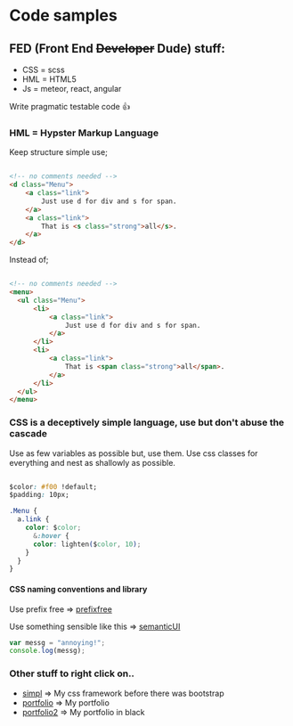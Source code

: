 # Code samples

## FED (Front End ~~Developer~~ Dude) stuff:

 * CSS = scss
 * HML = HTML5
 * Js = meteor, react, angular

Write pragmatic testable code :+1:

### HML = Hypster Markup Language

Keep structure simple use;

```html

<!-- no comments needed -->
<d class="Menu">
	<a class="link">
    	Just use d for div and s for span.
    </a>
    <a class="link">
    	That is <s class="strong">all</s>.
    </a>
</d>

```

Instead of;

```html

<!-- no comments needed -->
<menu>
  <ul class="Menu">
      <li>
          <a class="link">
              Just use d for div and s for span.
          </a>
      </li>
      <li>
          <a class="link">
              That is <span class="strong">all</span>.
          </a>
      </li>
  </ul>
</menu>

```
### CSS is a deceptively simple language, use but don't abuse the cascade
Use as few variables as possible but, use them.
Use css classes for everything and nest as shallowly as possible.

```css

$color: #f00 !default;
$padding: 10px;

.Menu {
  a.link {
  	color: $color;
      &:hover {
      color: lighten($color, 10);
    }
  }
}

```
#### CSS naming conventions and library

Use prefix free => [prefixfree](http://leaverou.github.io/prefixfree/)

Use something sensible like this => [semanticUI](http://semantic-ui.com/)

```javascript
var messg = "annoying!";
console.log(messg);
```

### Other stuff to right click on..

 * [simpl](http://simpl.romack.net) => My css framework before there was bootstrap
 * [portfolio](http://romack.net) => My portfolio
 * [portfolio2](http://new.romack.net) => My portfolio in black
